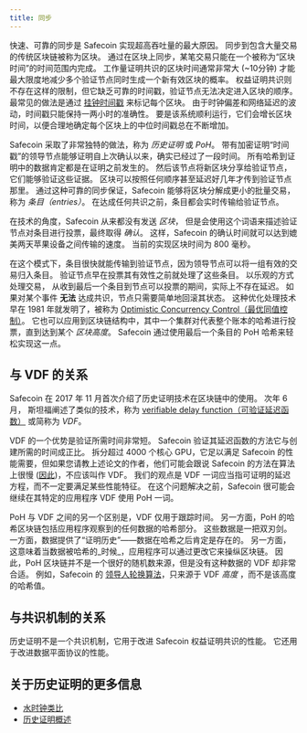 ```yaml
---
title: 同步
---
```


快速、可靠的同步是 Safecoin 实现超高吞吐量的最大原因。 同步到包含大量交易的传统区块链被称为区块。 通过在区块上同步，某笔交易只能在一个被称为“区块时间”的时间范围内完成。 工作量证明共识的区块时间通常非常大 \(~10分钟\) 才能最大限度地减少多个验证节点同时生成一个新有效区块的概率。 权益证明共识则不存在这样的限制，但它缺乏可靠的时间戳，验证节点无法决定进入区块的顺序。 最常见的做法是通过 [挂钟时间戳](https://en.bitcoin.it/wiki/Block_timestamp) 来标记每个区块。 由于时钟偏差和网络延迟的波动，时间戳只能保持一两小时的准确性。 要是该系统顺利运行，它们会增长区块时间，以便合理地确定每个区块上的中位时间戳总在不断增加。

Safecoin 采取了非常独特的做法，称为 _历史证明_ 或 _PoH_。 带有加密证明“时间戳”的领导节点能够证明自上次确认以来，确实已经过了一段时间。 所有哈希到证明中的数据肯定都是在证明之前发生的。 然后该节点将新区块分享给验证节点，它们能够验证这些证据。 区块可以按照任何顺序甚至延迟好几年才传到验证节点那里。 通过这种可靠的同步保证，Safecoin 能够将区块分解成更小的批量交易，称为 _条目（entries）_。 在达成任何共识之前，条目都会实时传输给验证节点。

在技术的角度，Safecoin 从来都没有发送 _区块_， 但是会使用这个词语来描述验证节点对条目进行投票，最终取得 _确认_。 这样，Safecoin 的确认时间就可以达到媲美两天苹果设备之间传输的速度。 当前的实现区块时间为 800 毫秒。

在这个模式下，条目很快就能传输到验证节点，因为领导节点可以将一组有效的交易归入条目。 验证节点早在投票其有效性之前就处理了这些条目。 以乐观的方式处理交易， 从收到最后一个条目到节点可以投票的期间，实际上不存在延迟。 如果对某个事件 **无法** 达成共识，节点只需要简单地回滚其状态。 这种优化处理技术早在 1981 年就发明了，被称为 [Optimistic Concurrency Control（最优同值控制）](http://citeseerx.ist.psu.edu/viewdoc/summary?doi=10.1.1.65.4735)。 它也可以应用到区块链结构中，其中一个集群对代表整个账本的哈希进行投票，直到达到某个 _区块高度_。 Safecoin 通过使用最后一个条目的 PoH 哈希来轻松实现这一点。

## 与 VDF 的关系

Safecoin 在 2017 年 11 月首次介绍了历史证明技术在区块链中的使用。 次年 6 月， 斯坦福阐述了类似的技术，称为 [verifiable delay function（可验证延迟函数）](https://eprint.iacr.org/2018/601.pdf) 或简称为 _VDF_。

VDF 的一个优势是验证所需时间非常短。 Safecoin 验证其延迟函数的方法它与创建所需的时间成正比。 拆分超过 4000 个核心 GPU，它足以满足 Safecoin 的性能需要，但如果您请教上述论文的作者，他们可能会跟说 Safecoin 的方法在算法上很慢 \([因此](https://github.com/fair-exchange/safecoin/issues/388)\)，不应该叫作 VDF。 我们的观点是 VDF 一词应当指可证明的延迟方程，而不一定要满足某些性能特征。 在这个问题解决之前，Safecoin 很可能会继续在其特定的应用程序 VDF 使用 PoH 一词。

PoH 与 VDF 之间的另一个区别是，VDF 仅用于跟踪时间。 另一方面，PoH 的哈希区块链包括应用程序观察到的任何数据的哈希部分。 这些数据是一把双刃剑。 一方面，数据提供了“证明历史”――数据在哈希之后肯定是存在的。 另一方面，这意味着当数据被哈希的_时候_，应用程序可以通过更改它来操纵区块链。 因此，PoH 区块链并不是一个很好的随机数来源，但是没有这种数据的 VDF 却非常合适。 例如，Safecoin 的 [领导人轮换算法](synchronization.md#leader-rotation)，只来源于 VDF _高度_ ，而不是该高度的哈希值。

## 与共识机制的关系

历史证明不是一个共识机制，它用于改进 Safecoin 权益证明共识的性能。 它还用于改进数据平面协议的性能。

## 关于历史证明的更多信息

- [水时钟类比](https://medium.com/solana-labs/proof-of-history-explained-by-a-water-clock-e682183417b8)
- [历史证明概述](https://medium.com/solana-labs/proof-of-history-a-clock-for-blockchain-cf47a61a9274)
